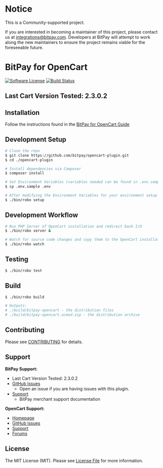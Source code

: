 # Notice

This is a Community-supported project.

If you are interested in becoming a maintainer of this project, please contact us at integrations@bitpay.com. Developers at BitPay will attempt to work along the new maintainers to ensure the project remains viable for the foreseeable future.

# BitPay for OpenCart

[![Software License](https://img.shields.io/badge/license-MIT-brightgreen.svg?style=flat-square)](LICENSE.md)
[![Build Status](https://img.shields.io/travis/bitpay/opencart-plugin/master.svg?style=flat-square)](https://travis-ci.org/bitpay/opencart-plugin)

## Last Cart Version Tested: 2.3.0.2

## Installation

Follow the instructions found in the [BitPay for OpenCart Guide](GUIDE.md)

## Development Setup

``` bash
# Clone the repo
$ git clone https://github.com/bitpay/opencart-plugin.git
$ cd ./opencart-plugin

# Install dependencies via Composer
$ composer install

# Set Environment Variables (variables needed can be found in .env.sample)
$ cp .env.sample .env

# After modifying the Environment Variables for your environment setup OpenCart
$ ./bin/robo setup
```

## Development Workflow

``` bash
# Run PHP Server of OpenCart installation and redirect bash I/O
$ ./bin/robo server &

# Watch for source code changes and copy them to the OpenCart installation
$ ./bin/robo watch
```

## Testing

``` bash
$ ./bin/robo test
```

## Build

``` bash
$ ./bin/robo build

# Outputs:
# ./build/bitpay-opencart - the distribution files
# ./build/bitpay-opencart.ocmod.zip - the distribution archive
```

## Contributing

Please see [CONTRIBUTING](CONTRIBUTING.md) for details.

## Support

**BitPay Support:**

* Last Cart Version Tested: 2.3.0.2
* [GitHub Issues](https://github.com/bitpay/magento-plugin/issues)
  * Open an issue if you are having issues with this plugin.
* [Support](https://help.bitpay.com)
  * BitPay merchant support documentation

**OpenCart Support:**

* [Homepage](http://www.opencart.com)
* [GitHub Issues](https://github.com/opencart/opencart/issues)
* [Support](http://www.opencart.com/index.php?route=support/support)
* [Forums](http://forum.opencart.com)

## License

The MIT License (MIT). Please see [License File](LICENSE.md) for more information.
